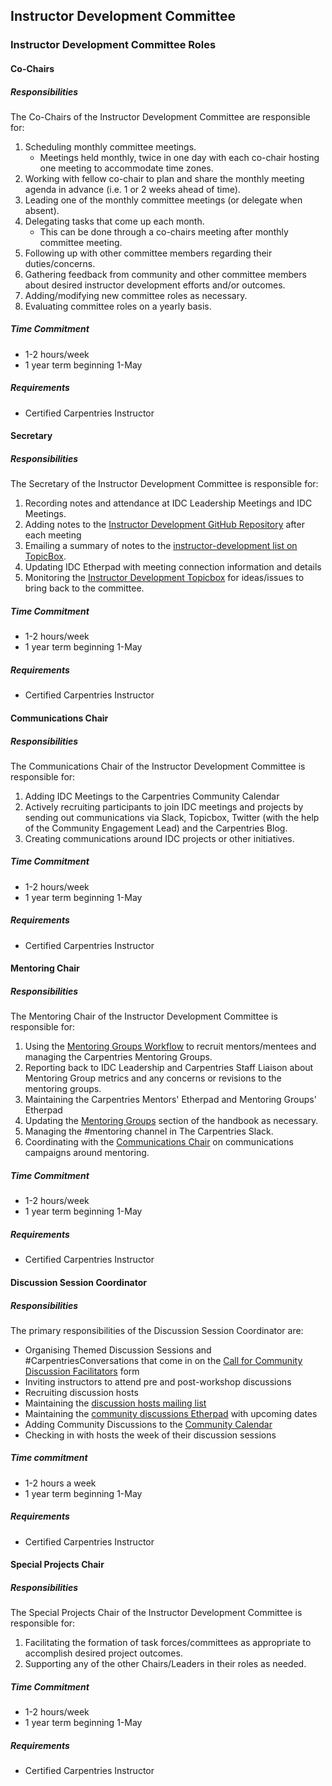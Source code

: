 ## Instructor Development Committee

### Instructor Development Committee Roles

#### Co-Chairs

##### Responsibilities

The Co-Chairs of the Instructor Development Committee are responsible for: 

1. Scheduling monthly committee meetings.  
    - Meetings held monthly, twice in one day with each co-chair hosting one meeting to accommodate time zones.
2. Working with fellow co-chair to plan and share the monthly meeting agenda in advance (i.e. 1 or 2 weeks ahead of time).   
3. Leading one of the monthly committee meetings (or delegate when absent).
4. Delegating tasks that come up each month. 
    - This can be done through a co-chairs meeting after monthly committee meeting.  
5. Following up with other committee members regarding their duties/concerns.
6. Gathering feedback from community and other committee members about desired instructor development efforts and/or outcomes.
7. Adding/modifying new committee roles as necessary.
8. Evaluating committee roles on a yearly basis.

##### Time Commitment

- 1-2 hours/week 
- 1 year term beginning 1-May  

##### Requirements

- Certified Carpentries Instructor

#### Secretary

##### Responsibilities

The Secretary of the Instructor Development Committee is responsible for:

1. Recording notes and attendance at IDC Leadership Meetings and IDC Meetings.
2. Adding notes to the [Instructor Development GitHub Repository](https://github.com/carpentries/instructor-development) after each meeting
3. Emailing a summary of notes to the [instructor-development list on TopicBox](https://carpentries.topicbox.com/groups/instructor-development).
4. Updating IDC Etherpad with meeting connection information and details
5. Monitoring the [Instructor Development Topicbox](https://carpentries.topicbox.com/groups/instructor-development) for ideas/issues to bring back to the committee.

##### Time Commitment

- 1-2 hours/week 
- 1 year term beginning 1-May

##### Requirements

- Certified Carpentries Instructor

#### Communications Chair

##### Responsibilities

The Communications Chair of the Instructor Development Committee is responsible for:

1. Adding IDC Meetings to the Carpentries Community Calendar
2. Actively recruiting participants to join IDC meetings and projects by sending out communications via Slack, Topicbox, Twitter (with the help of the Community Engagement Lead) and the Carpentries Blog.
3. Creating communications around IDC projects or other initiatives.

##### Time Commitment

- 1-2 hours/week 
- 1 year term beginning 1-May

##### Requirements

- Certified Carpentries Instructor

#### Mentoring Chair

##### Responsibilities

The Mentoring Chair of the Instructor Development Committee is responsible for:

1. Using the [Mentoring Groups Workflow](https://docs.carpentries.org/topic_folders/instructor_development/mentoring_groups_workflow.html) to recruit mentors/mentees and managing the Carpentries Mentoring Groups.
2. Reporting back to IDC Leadership and Carpentries Staff Liaison about Mentoring Group metrics and any concerns or revisions to the mentoring groups.
3. Maintaining the Carpentries Mentors' Etherpad and Mentoring Groups' Etherpad
4. Updating the [Mentoring Groups](https://docs.carpentries.org/topic_folders/instructor_development/mentoring_groups.html) section of the handbook as necessary.
5. Managing the #mentoring channel in The Carpentries Slack.
6. Coordinating with the [Communications Chair](#communications-chair) on communications campaigns around mentoring.

##### Time Commitment

- 1-2 hours/week 
- 1 year term beginning 1-May

##### Requirements

- Certified Carpentries Instructor

#### Discussion Session Coordinator

##### Responsibilities

The primary responsibilities of the Discussion Session Coordinator are:

- Organising Themed Discussion Sessions and #CarpentriesConversations that come in on the [Call for Community Discussion Facilitators](https://forms.gle/nDgJWUdpaH4gYP9c9) form 
- Inviting instructors to attend pre and post-workshop discussions
- Recruiting discussion hosts 
- Maintaining the [discussion hosts mailing list](https://carpentries.topicbox.com/groups/discussion-hosts)
- Maintaining the [community discussions Etherpad](http://pad.software-carpentry.org/community-discussions) with upcoming dates
- Adding Community Discussions to the [Community Calendar](https://carpentries.org/community/#community-events)
- Checking in with hosts the week of their discussion sessions

##### Time commitment

- 1-2 hours a week
- 1 year term beginning 1-May

##### Requirements

- Certified Carpentries Instructor

#### Special Projects Chair

##### Responsibilities

The Special Projects Chair of the Instructor Development Committee is responsible for:

1. Facilitating the formation of task forces/committees as appropriate to accomplish desired project outcomes.
2. Supporting any of the other Chairs/Leaders in their roles as needed.

##### Time Commitment

- 1-2 hours/week 
- 1 year term beginning 1-May

##### Requirements

- Certified Carpentries Instructor